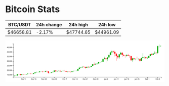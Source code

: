# Bitcoin Stats

BTC/USDT|24h change|24h high|24h low|
|---|---|---|---|
|$46658.81|-2.17%|$47744.65|$44961.09|

<img src="./chart.svg">
